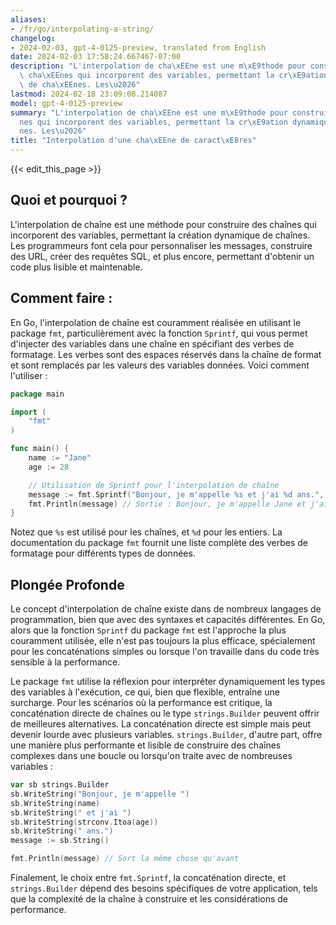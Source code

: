 ```yaml
---
aliases:
- /fr/go/interpolating-a-string/
changelog:
- 2024-02-03, gpt-4-0125-preview, translated from English
date: 2024-02-03 17:58:24.667467-07:00
description: "L'interpolation de cha\xEEne est une m\xE9thode pour construire des\
  \ cha\xEEnes qui incorporent des variables, permettant la cr\xE9ation dynamique\
  \ de cha\xEEnes. Les\u2026"
lastmod: 2024-02-18 23:09:08.214087
model: gpt-4-0125-preview
summary: "L'interpolation de cha\xEEne est une m\xE9thode pour construire des cha\xEE\
  nes qui incorporent des variables, permettant la cr\xE9ation dynamique de cha\xEE\
  nes. Les\u2026"
title: "Interpolation d'une cha\xEEne de caract\xE8res"
---
```


{{< edit_this_page >}}

## Quoi et pourquoi ?

L'interpolation de chaîne est une méthode pour construire des chaînes qui incorporent des variables, permettant la création dynamique de chaînes. Les programmeurs font cela pour personnaliser les messages, construire des URL, créer des requêtes SQL, et plus encore, permettant d'obtenir un code plus lisible et maintenable.

## Comment faire :

En Go, l'interpolation de chaîne est couramment réalisée en utilisant le package `fmt`, particulièrement avec la fonction `Sprintf`, qui vous permet d'injecter des variables dans une chaîne en spécifiant des verbes de formatage. Les verbes sont des espaces réservés dans la chaîne de format et sont remplacés par les valeurs des variables données. Voici comment l'utiliser :

```go
package main

import (
    "fmt"
)

func main() {
    name := "Jane"
    age := 28

    // Utilisation de Sprintf pour l'interpolation de chaîne
    message := fmt.Sprintf("Bonjour, je m'appelle %s et j'ai %d ans.", name, age)
    fmt.Println(message) // Sortie : Bonjour, je m'appelle Jane et j'ai 28 ans.
}
```

Notez que `%s` est utilisé pour les chaînes, et `%d` pour les entiers. La documentation du package `fmt` fournit une liste complète des verbes de formatage pour différents types de données.

## Plongée Profonde

Le concept d'interpolation de chaîne existe dans de nombreux langages de programmation, bien que avec des syntaxes et capacités différentes. En Go, alors que la fonction `Sprintf` du package `fmt` est l'approche la plus couramment utilisée, elle n'est pas toujours la plus efficace, spécialement pour les concaténations simples ou lorsque l'on travaille dans du code très sensible à la performance.

Le package `fmt` utilise la réflexion pour interpréter dynamiquement les types des variables à l'exécution, ce qui, bien que flexible, entraîne une surcharge. Pour les scénarios où la performance est critique, la concaténation directe de chaînes ou le type `strings.Builder` peuvent offrir de meilleures alternatives. La concaténation directe est simple mais peut devenir lourde avec plusieurs variables. `strings.Builder`, d'autre part, offre une manière plus performante et lisible de construire des chaînes complexes dans une boucle ou lorsqu'on traite avec de nombreuses variables :

```go
var sb strings.Builder
sb.WriteString("Bonjour, je m'appelle ")
sb.WriteString(name)
sb.WriteString(" et j'ai ")
sb.WriteString(strconv.Itoa(age))
sb.WriteString(" ans.")
message := sb.String()

fmt.Println(message) // Sort la même chose qu'avant
```

Finalement, le choix entre `fmt.Sprintf`, la concaténation directe, et `strings.Builder` dépend des besoins spécifiques de votre application, tels que la complexité de la chaîne à construire et les considérations de performance.
